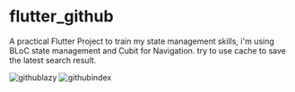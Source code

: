 # flutter_github

A practical Flutter Project to train my state management skills, i'm using BLoC state management and Cubit for Navigation. try to use cache to save the latest search result. 

![githublazy](https://user-images.githubusercontent.com/35951720/121192473-2fa6a780-c897-11eb-8ed1-0c9c557eb775.jpeg)
![githubindex](https://user-images.githubusercontent.com/35951720/121192479-30d7d480-c897-11eb-882f-8ff62d2e69ba.jpeg)


